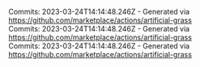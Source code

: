 Commits: 2023-03-24T14:14:48.246Z - Generated via https://github.com/marketplace/actions/artificial-grass
<br>
Commits: 2023-03-24T14:14:48.246Z - Generated via https://github.com/marketplace/actions/artificial-grass
<br>
Commits: 2023-03-24T14:14:48.246Z - Generated via https://github.com/marketplace/actions/artificial-grass
<br>
